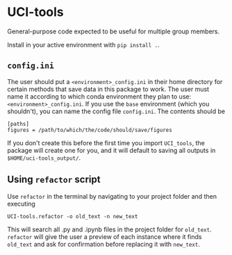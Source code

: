 # UCI-tools
General-purpose code expected to be useful for multiple group members.

Install in your active environment with `pip install .`.

## `config.ini`
The user should put a `<environment>_config.ini` in their home directory for certain methods that save data in this package to work. The user must name it according to which conda environment they plan to use: `<environment>_config.ini`. If you use the `base` environment (which you shouldn't), you can name the config file `config.ini`. The contents should be
```
[paths]
figures = /path/to/which/the/code/should/save/figures
```
If you don't create this before the first time you import `UCI_tools`, the package will create one for you, and it will default to saving all outputs in `$HOME/uci-tools_output/`.

## Using `refactor` script
Use `refactor` in the terminal by navigating to your project folder and then executing 

~~~
UCI-tools.refactor -o old_text -n new_text
~~~
This will search all .py and .ipynb files in the project folder for `old_text`. `refactor` will give the user a preview of each instance where it finds `old_text` and ask for confirmation before replacing it with `new_text`.

